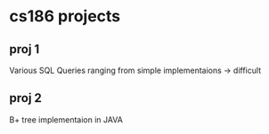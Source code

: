 # cs186 projects 

## proj 1
Various SQL Queries ranging from simple implementaions -> difficult

## proj 2
B+ tree implementaion in JAVA

